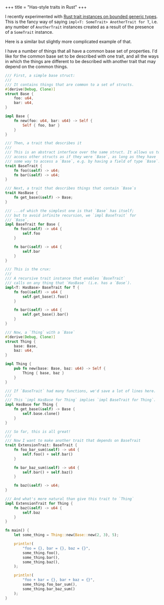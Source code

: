+++
title = "Has-style traits in Rust"
+++

I recently experimented with [Rust trait instances on bounded generic types](https://simonshine.dk/blog/rust-traits/). This is the fancy way of saying `impl<T: SomeTrait> AnotherTrait for T`, i.e. any number of `AnotherTrait` instances created as a result of the presence of a `SomeTrait` instance.

Here is a similar but slightly more complicated example of that.

I have a number of things that all have a common base set of properties. I'd like for the common base set to be described with one trait, and all the ways in which the things are different to be described with another trait that may depend on the common things.

```rust
/// First, a simple base struct:
///
/// It contains things that are common to a set of structs.
#[derive(Debug, Clone)]
struct Base {
    foo: u64,
    bar: u64,
}

impl Base {
    fn new(foo: u64, bar: u64) -> Self {
        Self { foo, bar }
    }
}

/// Then, a trait that describes it
///
/// This is an abstract interface over the same struct. It allows us to
/// access other structs as if they were `Base`, as long as they have
/// some way to access a `Base`, e.g. by having a field of type `Base`.
trait BaseTrait {
    fn foo(&self) -> u64;
    fn bar(&self) -> u64;
}

/// Next, a trait that describes things that contain `Base`s
trait HasBase {
    fn get_base(&self) -> Base;
}

/// ...of which the simplest one is that `Base` has itself;
/// but to avoid infinite recursion, we `impl BaseTrait` for
/// `Base`.
impl BaseTrait for Base {
    fn foo(&self) -> u64 {
        self.foo
    }

    fn bar(&self) -> u64 {
        self.bar
    }
}

/// This is the crux:
///
/// A recursive trait instance that enables `BaseTrait`
/// calls on any thing that `HasBase` (i.e. has a `Base`).
impl<T: HasBase> BaseTrait for T {
    fn foo(&self) -> u64 {
        self.get_base().foo()
    }

    fn bar(&self) -> u64 {
        self.get_base().bar()
    }
}

/// Now, a `Thing` with a `Base`
#[derive(Debug, Clone)]
struct Thing {
    base: Base,
    baz: u64,
}

impl Thing {
    pub fn new(base: Base, baz: u64) -> Self {
        Thing { base, baz }
    }
}

/// If `BaseTrait` had many functions, we'd save a lot of lines here.
///
/// This `impl HasBase for Thing` implies `impl BaseTrait for Thing`.
impl HasBase for Thing {
    fn get_base(&self) -> Base {
        self.base.clone()
    }
}

/// So far, this is all great!
///
/// Now I want to make another trait that depends on BaseTrait
trait ExtensionTrait: BaseTrait {
    fn foo_bar_sum(&self) -> u64 {
        self.foo() + self.bar()
    }

    fn bar_baz_sum(&self) -> u64 {
        self.bar() + self.baz()
    }

    fn baz(&self) -> u64;
}

/// And what's more natural than give this trait to `Thing`
impl ExtensionTrait for Thing {
    fn baz(&self) -> u64 {
        self.baz
    }
}

fn main() {
    let some_thing = Thing::new(Base::new(2, 3), 5);

    println!(
        "foo = {}, bar = {}, baz = {}",
        some_thing.foo(),
        some_thing.bar(),
        some_thing.baz(),
    );

    println!(
        "foo + bar = {}, bar + baz = {}",
        some_thing.foo_bar_sum(),
        some_thing.bar_baz_sum()
    );
}
```